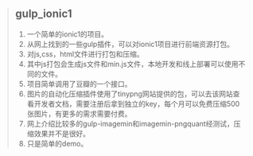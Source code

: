 >## gulp_ionic1
> 1. 一个简单的ionic1的项目。
> 2. 从网上找到的一些gulp插件，可以对ionic1项目进行前端资源打包。
> 3. 对js,css，html文件进行打包和压缩。
> 4. 其中js打包会生成js文件和min.js文件，本地开发和线上部署可以使用不同的文件。
> 5. 项目简单调用了豆瓣的一个接口。
> 6. 图片的自动化压缩插件使用了tinypng网站提供的包，可以去该网站查看开发者文档，需要注册后拿到独立的key，每个月可以免费压缩500张图片，有更多的需求需要付费。
> 7. 网上介绍比较多的gulp-imagemin和imagemin-pngquant经测试，压缩效果并不是很好。
> 8. 只是简单的demo。